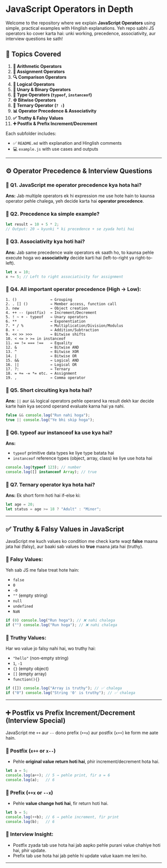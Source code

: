 # JavaScript Operators in Depth

Welcome to the repository where we explain **JavaScript Operators** using simple, practical examples with Hinglish explanations. Yeh repo sabhi JS operators ko cover karta hai: unki working, precedence, associativity, aur interview questions ke sath!

## 🔗 Topics Covered

1. **🔢 Arithmetic Operators**
2. **🧮 Assignment Operators**
3. **🔍 Comparison Operators**
4. **🔗 Logical Operators**
5. **🧠 Unary & Binary Operators**
6. **📐 Type Operators (`typeof`, `instanceof`)**
7. **⚙️ Bitwise Operators**
8. **🎯 Ternary Operator (`? :`)**
9. **📊 Operator Precedence & Associativity**
10. **✅ Truthy & Falsy Values**
11. **➕ Postfix & Prefix Increment/Decrement** 

Each subfolder includes:
- ✅ `README.md` with explanation and Hinglish comments
- 💻 `example.js` with use cases and outputs

---

## ⚙️ Operator Precedence & Interview Questions

### 🔸 Q1. JavaScript me operator precedence kya hota hai?
**Ans:** Jab multiple operators ek hi expression me use hote hain to kaunsa operator pehle chalega, yeh decide karta hai **operator precedence**.

### 🔸 Q2. Precedence ka simple example?
```js
let result = 10 + 5 * 2;
// Output: 20 → kyunki * ki precedence + se zyada hoti hai
```

### 🔸 Q3. Associativity kya hoti hai?
**Ans:** Jab same precedence wale operators ek saath ho, to kaunsa pehle execute hoga wo **associativity** decide karti hai (left-to-right ya right-to-left).
```js
let x = 10;
x += 5; // Left to right associativity for assignment
```

### 🔸 Q4. All important operator precedence (High → Low):
```
1. ()               → Grouping
2. . [] ()          → Member access, function call
3. new              → Object creation
4. ++ -- (postfix)  → Increment/Decrement
5. ! ~ + - typeof   → Unary operators
6. **               → Exponentiation
7. * / %            → Multiplication/Division/Modulus
8. + -              → Addition/Subtraction
9. << >> >>>        → Bitwise shifts
10. < <= > >= in instanceof
11. == != === !==   → Equality
12. &               → Bitwise AND
13. ^               → Bitwise XOR
14. |               → Bitwise OR
15. &&              → Logical AND
16. ||              → Logical OR
17. ?:              → Ternary
18. = += -= *= etc. → Assignment
19. ,               → Comma operator
```

### 🔸 Q5. Short circuiting kya hota hai?
**Ans:** `||` aur `&&` logical operators pehle operand ka result dekh kar decide karte hain kya second operand evaluate karna hai ya nahi.
```js
false && console.log("Run nahi hoga");
true || console.log("Ye bhi skip hoga");
```

### 🔸 Q6. typeof aur instanceof ka use kya hai?
**Ans:**
- `typeof` primitive data types ke liye type batata hai
- `instanceof` reference types (object, array, class) ke liye use hota hai
```js
console.log(typeof 123); // number
console.log([] instanceof Array); // true
```

### 🔸 Q7. Ternary operator kya hota hai?
**Ans:** Ek short form hoti hai if-else ki:
```js
let age = 20;
let status = age >= 18 ? "Adult" : "Minor";
```

---

## ✅ Truthy & Falsy Values in JavaScript

JavaScript me kuch values ko condition me check karte waqt **false** maana jata hai (falsy), aur baaki sab values ko **true** maana jata hai (truthy).

### 🔹 Falsy Values:
Yeh sab JS me false treat hote hain:
- `false`
- `0`
- `-0`
- `""` (empty string)
- `null`
- `undefined`
- `NaN`

```js
if (0) console.log("Run hoga"); // ❌ nahi chalega
if ("") console.log("Run hoga"); // ❌ nahi chalega
```

### 🔹 Truthy Values:
Har wo value jo falsy nahi hai, wo truthy hai:
- `"hello"` (non-empty string)
- `1`, `-1`
- `{}` (empty object)
- `[]` (empty array)
- `function(){}`

```js
if ([]) console.log("Array is truthy"); // ✅ chalega
if ("0") console.log("String '0' is truthy"); // ✅ chalega
```

---

## ➕ Postfix vs Prefix Increment/Decrement (Interview Special)

JavaScript me `++` aur `--` dono prefix (`++x`) aur postfix (`x++`) ke form me aate hain.

### 🔸 Postfix (`x++` or `x--`)
- Pehle **original value return hoti hai**, phir increment/decrement hota hai.
```js
let a = 5;
console.log(a++); // 5 → pehle print, fir a = 6
console.log(a);   // 6
```

### 🔸 Prefix (`++x` or `--x`)
- Pehle **value change hoti hai**, fir return hoti hai.
```js
let b = 5;
console.log(++b); // 6 → pehle increment, fir print
console.log(b);   // 6
```

### 🧠 Interview Insight:
- Postfix zyada tab use hota hai jab aapko pehle purani value chahiye hoti hai, phir update.
- Prefix tab use hota hai jab pehle hi update value kaam me leni ho.

---

